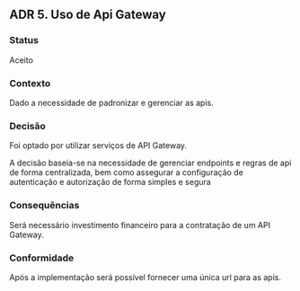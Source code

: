 ## ADR 5. Uso de Api Gateway

### Status
Aceito

### Contexto
Dado a necessidade de padronizar e gerenciar as apis.

### Decisão
Foi optado por utilizar serviços de API Gateway.

A decisão baseia-se na necessidade de gerenciar endpoints e regras de api de forma centralizada, bem como assegurar a configuração de autenticação e autorização de forma simples e segura


### Consequências
Será necessário investimento financeiro para a contratação de um API Gateway.

### Conformidade
Após a implementação será possível fornecer uma única url para as apis.
